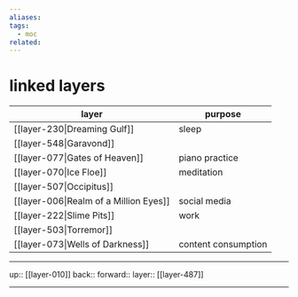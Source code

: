 ```yaml
---
aliases: 
tags:
  - moc
related:
---
```


# linked layers


| layer                                  | purpose             |
| -------------------------------------- | ------------------- |
| [[layer-230\|Dreaming Gulf]]           | sleep               |
| [[layer-548\|Garavond]]                |                     |
| [[layer-077\|Gates of Heaven]]         | piano practice      |
| [[layer-070\|Ice Floe]]                | meditation          |
| [[layer-507\|Occipitus]]               |                     |
| [[layer-006\|Realm of a Million Eyes]] | social media        |
| [[layer-222\|Slime Pits]]              | work                |
| [[layer-503\|Torremor]]                |                     |
| [[layer-073\|Wells of Darkness]]       | content consumption |


***

up:: [[layer-010]]
back:: 
forward:: 
layer:: [[layer-487]]

***
